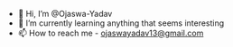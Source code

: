 - 👋 Hi, I’m @Ojaswa-Yadav
- 🌱 I’m currently learning anything that seems interesting
- 📫 How to reach me - ojaswayadav13@gmail.com

<!---
Ojaswa-Yadav/Ojaswa-Yadav is a ✨ special ✨ repository because its `README.md` (this file) appears on your GitHub profile.
You can click the Preview link to take a look at your changes.
--->
